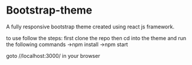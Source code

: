 # Bootstrap-theme
A fully responsive bootstrap theme created using react js framework.

to use follow the steps:
first clone the repo then cd into the theme and run the following commands 
->npm install
->npm start

goto //localhost:3000/ in your browser
